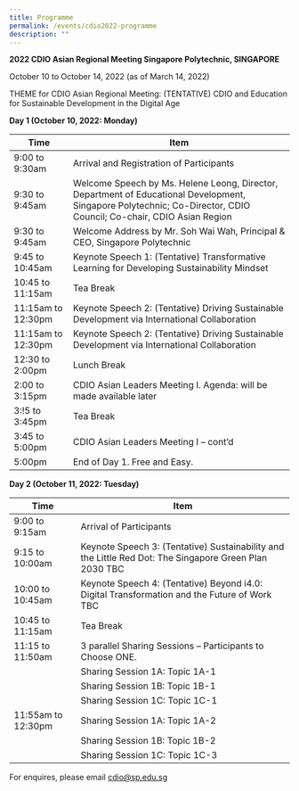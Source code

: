 ```yaml
---
title: Programme
permalink: /events/cdio2022-programme
description: ""
---
```

**2022 CDIO Asian Regional Meeting 
Singapore Polytechnic, SINGAPORE**

October 10 to October 14, 2022 (as of March 14, 2022)
	
THEME for CDIO Asian Regional Meeting:  (TENTATIVE)
CDIO and Education for Sustainable Development in the Digital Age

**Day 1 (October 10, 2022: Monday)**



| Time | Item |
| -------- | -------- |
| 9:00 to 9:30am     | Arrival and Registration of Participants    |
| 9:30 to 9:45am     | Welcome Speech by Ms. Helene Leong, Director, Department of Educational Development, Singapore Polytechnic; Co-Director, CDIO Council; Co-chair, CDIO Asian Region  |
| 9:30 to 9:45am     | Welcome Address by Mr. Soh Wai Wah, Principal & CEO, Singapore Polytechnic |
| 9:45 to 10:45am     | Keynote Speech 1: (Tentative) Transformative Learning for Developing Sustainability Mindset |
| 10:45 to 11:15am     | Tea Break |
| 11:15am to 12:30pm     | Keynote Speech 2: (Tentative) Driving Sustainable Development via International Collaboration |
| 11:15am to 12:30pm     | Keynote Speech 2: (Tentative) Driving Sustainable Development via International Collaboration |
| 12:30 to 2:00pm     | Lunch Break |
| 2:00 to 3:15pm     | CDIO Asian Leaders Meeting I. Agenda: will be made available later |
| 3:!5 to 3:45pm     | Tea Break |
| 3:45 to 5:00pm     | CDIO Asian Leaders Meeting I – cont’d |
| 5:00pm     | End of Day 1. Free and Easy. |

**Day 2 (October 11, 2022: Tuesday)**

| Time | Item |
| -------- | -------- |
| 9:00 to 9:15am     | Arrival of Participants    |
| 9:15 to 10:00am     | Keynote Speech 3:  (Tentative) Sustainability and the Little Red Dot:  The Singapore Green Plan 2030 TBC    |
| 10:00 to 10:45am     | Keynote Speech 4:  (Tentative) Beyond i4.0: Digital Transformation and the Future of Work TBC    |
| 10:45 to 11:15am     | Tea Break |
| 11:15 to 11:50am     | 3 parallel Sharing Sessions – Participants to Choose ONE.  |
|      | Sharing Session 1A: Topic 1A-1  |
|      | Sharing Session 1B: Topic 1B-1  |
|      | Sharing Session 1C: Topic 1C-1  |
| 11:55am to 12:30pm     | Sharing Session 1A: Topic 1A-2   |
|      | Sharing Session 1B: Topic 1B-2  |
|      | Sharing Session 1C: Topic 1C-3  |








For enquires, please email cdio@sp.edu.sg